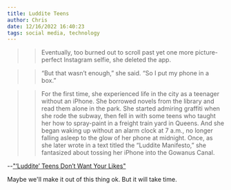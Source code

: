 ```yaml
---
title: Luddite Teens
author: Chris
date: 12/16/2022 16:40:23 
tags: social media, technology
---
```


>>Eventually, too burned out to scroll past yet one more picture-perfect Instagram selfie, she deleted the app.

>>“But that wasn’t enough,” she said. “So I put my phone in a box.”

>>For the first time, she experienced life in the city as a teenager without an iPhone. She borrowed novels from the library and read them alone in the park. She started admiring graffiti when she rode the subway, then fell in with some teens who taught her how to spray-paint in a freight train yard in Queens. And she began waking up without an alarm clock at 7 a.m., no longer falling asleep to the glow of her phone at midnight. Once, as she later wrote in a text titled the “Luddite Manifesto,” she fantasized about tossing her iPhone into the Gowanus Canal.

--["‘Luddite’ Teens Don’t Want Your Likes"](https://archive.ph/WeNjj)

Maybe we'll make it out of this thing ok. But it will take time.
